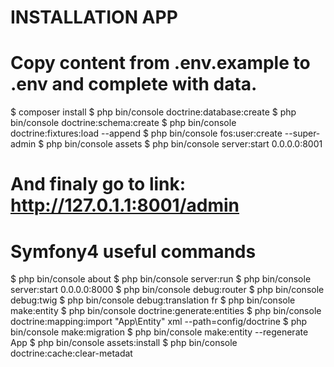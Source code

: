 # INSTALLATION APP
# Copy content from .env.example to .env and complete with data.
$ composer install
$ php bin/console doctrine:database:create
$ php bin/console doctrine:schema:create
$ php bin/console doctrine:fixtures:load --append
$ php bin/console fos:user:create --super-admin
$ php bin/console assets
$ php bin/console server:start 0.0.0.0:8001
# And finaly go to link: http://127.0.1.1:8001/admin

# Symfony4 useful commands
$ php bin/console about
$ php bin/console server:run
$ php bin/console server:start 0.0.0.0:8000
$ php bin/console debug:router
$ php bin/console debug:twig
$ php bin/console debug:translation fr
$ php bin/console make:entity
$ php bin/console doctrine:generate:entities
$ php bin/console doctrine:mapping:import "App\Entity" xml --path=config/doctrine
$ php bin/console make:migration
$ php bin/console make:entity --regenerate App
$ php bin/console assets:install
$ php bin/console doctrine:cache:clear-metadat